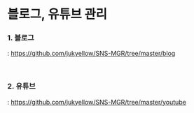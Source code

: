 # 블로그, 유튜브 관리

### 1. 블로그

: https://github.com/jukyellow/SNS-MGR/tree/master/blog

<br>

### 2. 유튜브

: https://github.com/jukyellow/SNS-MGR/tree/master/youtube

<br>
